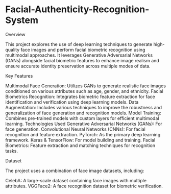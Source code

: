# Facial-Authenticity-Recognition-System

Overview

This project explores the use of deep learning techniques to generate high-quality face images and perform facial biometric recognition using multimodal approaches. It leverages Generative Adversarial Networks (GANs) alongside facial biometric features to enhance image realism and ensure accurate identity preservation across multiple modes of data.

Key Features

Multimodal Face Generation: Utilizes GANs to generate realistic face images conditioned on various attributes such as age, gender, and ethnicity.
Facial Biometrics Recognition: Integrates biometric feature extraction for face identification and verification using deep learning models.
Data Augmentation: Includes various techniques to improve the robustness and generalization of face generation and recognition models.
Model Training: Combines pre-trained models with custom layers for efficient multimodal learning.
Technologies Used
Generative Adversarial Networks (GANs): For face generation.
Convolutional Neural Networks (CNNs): For facial recognition and feature extraction.
PyTorch: As the primary deep learning framework.
Keras & TensorFlow: For model building and training.
Facial Biometrics: Feature extraction and matching techniques for recognition tasks.

Dataset

The project uses a combination of face image datasets, including:

CelebA: A large-scale dataset containing face images with multiple attributes.
VGGFace2: A face recognition dataset for biometric verification.
